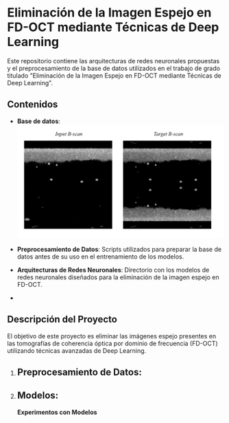 # Eliminación de la Imagen Espejo en FD-OCT mediante Técnicas de Deep Learning

Este repositorio contiene las arquitecturas de redes neuronales propuestas y el preprocesamiento de la base de datos utilizados en el trabajo de grado titulado "Eliminación de la Imagen Espejo en FD-OCT mediante Técnicas de Deep Learning".

## Contenidos
- **Base de datos**:
![alt text](image.png)

- **Preprocesamiento de Datos**: Scripts utilizados para preparar la base de datos antes de su uso en el entrenamiento de los modelos.
- **Arquitecturas de Redes Neuronales**: Directorio con los modelos de redes neuronales diseñados para la eliminación de la imagen espejo en FD-OCT.
- 
## Descripción del Proyecto

El objetivo de este proyecto es eliminar las imágenes espejo presentes en las tomografías de coherencia óptica por dominio de frecuencia (FD-OCT) utilizando técnicas avanzadas de Deep Learning. 

1. **Preprocesamiento de Datos**:
    - 

2. **Modelos**:
    - 
     **Experimentos con Modelos**

